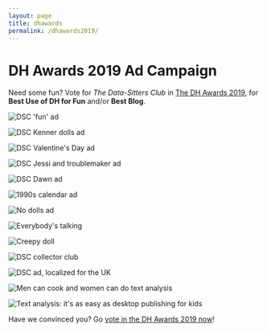 ```yaml
---
layout: page
title: dhawards
permalink: /dhawards2019/
---
```


# DH Awards 2019 Ad Campaign

Need some fun? Vote for _The Data-Sitters Club_ in [The DH Awards 2019](http://dhawards.org/dhawards2019/voting/), for **Best Use of DH for Fun** and/or **Best Blog**.

![DSC 'fun' ad](/site/assets/dhawards2019/dsc_fun_ad.jpg)

![DSC Kenner dolls ad](/site/assets/dhawards2019/kenner_dolls_dsc_ad.jpg)

![DSC Valentine's Day ad](/site/assets/dhawards2019/valentines_day_dsc_ad.jpg)

![DSC Jessi and troublemaker ad](/site/assets/dhawards2019/jessi_troublemaker_dsc_ad.jpg)

![DSC Dawn ad](/site/assets/dhawards2019/dsc_ad_dawn.jpg)

![1990s calendar ad](/site/assets/dhawards2019/1990_cover_dsc_ad.jpg)

![No dolls ad](/site/assets/dhawards2019/dsc_ad_no_dolls.jpg)

![Everybody's talking](/site/assets/dhawards2019/everybodys_talking_dsc_ad.jpg)

![Creepy doll](/site/assets/dhawards2019/possessed_doll_dsc_ad.jpg)

![DSC collector club](/site/assets/dhawards2019/collectors_club_ad.jpg)

![DSC ad, localized for the UK](/site/assets/dhawards2019/dsc_uk_kristy_president_ad.jpg)

![Men can cook and women can do text analysis](/site/assets/dhawards2019/dsc_ad_mr_mom.jpg)

![Text analysis: it's as easy as desktop publishing for kids](/site/assets/dhawards2019/dsc_ad_friendship_kit.jpg)

Have we convinced you? Go [vote in the DH Awards 2019 now](http://dhawards.org/dhawards2019/voting/)!
